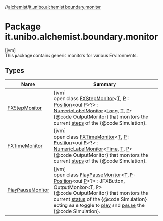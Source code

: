 //[alchemist](../../index.md)/[it.unibo.alchemist.boundary.monitor](index.md)

# Package it.unibo.alchemist.boundary.monitor

[jvm]\
This package contains generic monitors for various Environments.

## Types

| Name | Summary |
|---|---|
| [FXStepMonitor](-f-x-step-monitor/index.md) | [jvm]<br>open class [FXStepMonitor](-f-x-step-monitor/index.md)<[T](-f-x-step-monitor/index.md), [P](-f-x-step-monitor/index.md) : [Position](../it.unibo.alchemist.model.interfaces/-position/index.md)<out [P](-f-x-time-monitor/index.md)>?> : [NumericLabelMonitor](../it.unibo.alchemist.boundary.monitor.generic/-numeric-label-monitor/index.md)<[Long](https://docs.oracle.com/javase/8/docs/api/java/lang/Long.html), [T](-f-x-time-monitor/index.md), [P](-f-x-time-monitor/index.md)> <br>{@code OutputMonitor} that monitors the current [steps](../it.unibo.alchemist.core.interfaces/-simulation/get-step.md) of the {@code Simulation}. |
| [FXTimeMonitor](-f-x-time-monitor/index.md) | [jvm]<br>open class [FXTimeMonitor](-f-x-time-monitor/index.md)<[T](-f-x-time-monitor/index.md), [P](-f-x-time-monitor/index.md) : [Position](../it.unibo.alchemist.model.interfaces/-position/index.md)<out [P](-f-x-time-monitor/index.md)>?> : [NumericLabelMonitor](../it.unibo.alchemist.boundary.monitor.generic/-numeric-label-monitor/index.md)<[Time](../it.unibo.alchemist.model.interfaces/-time/index.md), [T](-f-x-time-monitor/index.md), [P](-f-x-time-monitor/index.md)> <br>{@code OutputMonitor} that monitors the current [steps](../it.unibo.alchemist.core.interfaces/-simulation/get-step.md) of the {@code Simulation}. |
| [PlayPauseMonitor](-play-pause-monitor/index.md) | [jvm]<br>open class [PlayPauseMonitor](-play-pause-monitor/index.md)<[T](-play-pause-monitor/index.md), [P](-play-pause-monitor/index.md) : [Position](../it.unibo.alchemist.model.interfaces/-position/index.md)<out [P](-f-x-time-monitor/index.md)>?> : JFXButton, [OutputMonitor](../it.unibo.alchemist.boundary.interfaces/-output-monitor/index.md)<[T](-f-x-time-monitor/index.md), [P](-f-x-time-monitor/index.md)> <br>{@code OutputMonitor} that monitors the current [status](../it.unibo.alchemist.core.interfaces/-status/index.md) of the {@code Simulation}, acting as a toggle to [play](../it.unibo.alchemist.core.interfaces/-simulation/play.md) and [pause](../it.unibo.alchemist.core.interfaces/-simulation/pause.md) the {@code Simulation}. |
